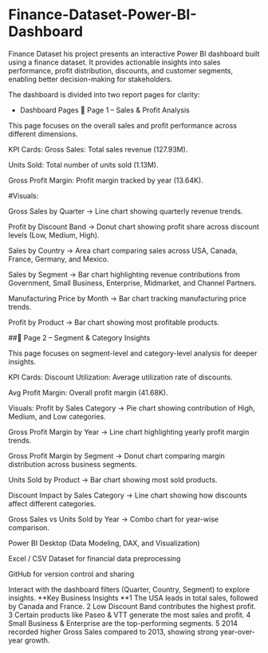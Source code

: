 # Finance-Dataset-Power-BI-Dashboard
Finance Dataset
his project presents an interactive Power BI dashboard built using a finance dataset. It provides actionable insights into sales performance, profit distribution, discounts, and customer segments, enabling better decision-making for stakeholders.

The dashboard is divided into two report pages for clarity:

* Dashboard Pages
🔹 Page 1 – Sales & Profit Analysis

This page focuses on the overall sales and profit performance across different dimensions.

KPI Cards:
Gross Sales: Total sales revenue (127.93M).

Units Sold: Total number of units sold (1.13M).

Gross Profit Margin: Profit margin tracked by year (13.64K).

#Visuals:

Gross Sales by Quarter → Line chart showing quarterly revenue trends.

Profit by Discount Band → Donut chart showing profit share across discount levels (Low, Medium, High).

Sales by Country → Area chart comparing sales across USA, Canada, France, Germany, and Mexico.

Sales by Segment → Bar chart highlighting revenue contributions from Government, Small Business, Enterprise, Midmarket, and Channel Partners.

Manufacturing Price by Month → Bar chart tracking manufacturing price trends.

Profit by Product → Bar chart showing most profitable products.

##🔹 Page 2 – Segment & Category Insights

This page focuses on segment-level and category-level analysis for deeper insights.

KPI Cards:
Discount Utilization: Average utilization rate of discounts.

Avg Profit Margin: Overall profit margin (41.68K).

Visuals:
Profit by Sales Category → Pie chart showing contribution of High, Medium, and Low categories.

Gross Profit Margin by Year → Line chart highlighting yearly profit margin trends.

Gross Profit Margin by Segment → Donut chart comparing margin distribution across business segments.

Units Sold by Product → Bar chart showing most sold products.

Discount Impact by Sales Category → Line chart showing how discounts affect different categories.

Gross Sales vs Units Sold by Year → Combo chart for year-wise comparison.


Power BI Desktop (Data Modeling, DAX, and Visualization)

Excel / CSV Dataset for financial data preprocessing

GitHub for version control and sharing

Interact with the dashboard filters (Quarter, Country, Segment) to explore insights.
 **Key Business Insights
**1 The USA leads in total sales, followed by Canada and France. 2 Low Discount Band contributes the highest profit. 3 Certain products like Paseo & VTT generate the most sales and profit. 4 Small Business & Enterprise are the top-performing segments. 5 2014 recorded higher Gross Sales compared to 2013, showing strong year-over-year growth.
